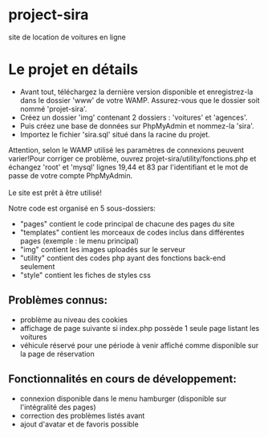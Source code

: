 # project-sira
site de location de voitures en ligne

# Le projet en détails
- Avant tout, téléchargez la dernière version disponible et enregistrez-la dans le dossier 'www' de votre WAMP. Assurez-vous que 
le dossier soit nommé 'projet-sira'.<br>
- Créez un dossier 'img' contenant 2 dossiers : 'voitures' et 'agences'.<br>
- Puis créez une base de données sur PhpMyAdmin et nommez-la 'sira'.<br>
- Importez le fichier 'sira.sql' situé dans la racine du projet.<br>

 Attention, selon le WAMP utilisé les paramètres de connexions peuvent varier!Pour corriger ce problème, ouvrez projet-sira/utility/fonctions.php et échangez 'root' et 'mysql' lignes 19,44 et 83 par 
 l'identifiant et le mot de passe de votre compte PhpMyAdmin.<br>
 <br>
 Le site est prêt à être utilisé! <br>


Notre code est organisé en 5 sous-dossiers:<br>
- "pages" contient le code principal de chacune des pages du site <br>
- "templates" contient les morceaux de codes inclus dans différentes pages (exemple : le menu principal)<br>
- "img" contient les images uploadés sur le serveur <br>
- "utility" contient des codes php ayant des fonctions back-end seulement<br>
- "style" contient les fiches de styles css<br>


## Problèmes connus:
- problème au niveau des cookies<br>
- affichage de page suivante si index.php possède 1 seule page listant les voitures<br>
- véhicule réservé pour une période à venir affiché comme disponible sur la page de réservation <br>

## Fonctionnalités en cours de développement:<br>
- connexion disponible dans le menu hamburger (disponible sur l'intégralité des pages)<br>
- correction des problèmes listés avant<br>
- ajout d'avatar et de favoris possible<br>

